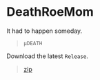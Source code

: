 # DeathRoeMom

It had to happen someday.

> `µDEATH`

Download the latest `Release`.

>[zip](https://github.com/PersonHood/DeathRowMom/archive/refs/tags/v1.0.zip)

